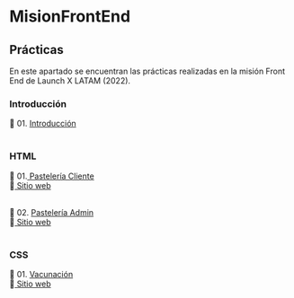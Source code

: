 # MisionFrontEnd
<h2>Prácticas</h2>

En este apartado se encuentran las prácticas realizadas en la misión Front End de Launch X LATAM (2022).

<h3>Introducción</h3>
🚀 01. <a href="https://github.com/brenmir/MisionFrontEnd/tree/main/Intro">Introducción</a>
<br><br>

<h3>HTML</h3>
🚀 01.<a href="https://github.com/brenmir/PasteleriaCliente"> Pastelería Cliente</a><br>
🔗<a href="https://brenmir.github.io/PasteleriaCliente/" target="_blank"> Sitio web</a>
<br><br>

🚀 02. <a href="https://github.com/brenmir/PasteleriaAdmin">Pastelería Admin</a> <br>
🔗<a href="https://brenmir.github.io/PasteleriaAdmin/" target="_blank"> Sitio web</a>
<br><br>

<h3>CSS</h3>
🚀 01. <a href="https://github.com/brenmir/Vacunacion">Vacunación</a> <br>
🔗<a href="https://github.com/brenmir/Vacunacion" target="_blank"> Sitio web</a>
<br><br>

